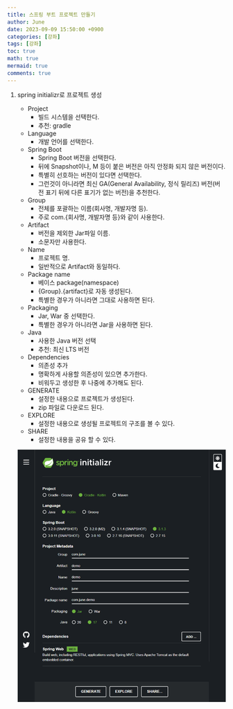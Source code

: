 ```yaml
---
title: 스프링 부트 프로젝트 만들기
author: June
date: 2023-09-09 15:50:00 +0900
categories: [강좌]
tags: [강좌]
toc: true
math: true
mermaid: true
comments: true
---
```


1. spring initializr로 프로젝트 생성
    - Project
        - 빌드 시스템을 선택한다.
        - 추천: gradle
    - Language
        - 개발 언어를 선택한다.
    - Spring Boot
        - Spring Boot 버전을 선택한다.
        - 뒤에 Snapshot이나, M 등이 붙은 버전은 아직 안정화 되지 않은 버전이다.
        - 특별히 선호하는 버전이 있다면 선택한다.
        - 그런것이 아니라면 최신 GA(General Availability, 정식 릴리즈) 버전(버전 표기 뒤에 다른 표기가 없는 버전)을 추천한다.
    - Group
        - 전체를 포괄하는 이름(회사명, 개발자명 등).
        - 주로 com.{회사명, 개발자명 등}와 같이 사용한다.
    - Artifact
        - 버전을 제외한 Jar파일 이름.
        - 소문자만 사용한다.
    - Name
        - 프로젝트 명.
        - 일반적으로 Artifact와 동일하다.
    - Package name
        - 베이스 package(namespace)
        - {Group}.{artifact}로 자동 생성된다.
        - 특별한 경우가 아니라면 그대로 사용하면 된다.
    - Packaging
        - Jar, War 중 선택한다.
        - 특별한 경우가 아니라면 Jar을 사용하면 된다.
    - Java
        - 사용한 Java 버전 선택
        - 추천: 최신 LTS 버전
    - Dependencies
        - 의존성 추가
        - 명확하게 사용할 의존성이 있으면 추가한다.
        - 비워두고 생성한 후 나중에 추가해도 된다.
    - GENERATE
        - 설정한 내용으로 프로젝트가 생성된다.
        - zip 파일로 다운로드 된다.
    - EXPLORE
        - 설정한 내용으로 생성될 프로젝트의 구조를 볼 수 있다.
    - SHARE
        - 설정한 내용을 공유 할 수 있다.

    ![spring initializr](/posts/development-cource/spring-initializr.png)